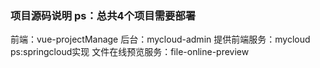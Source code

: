 ### 项目源码说明 ps：总共4个项目需要部署

前端：vue-projectManage
后台：mycloud-admin
提供前端服务：mycloud  ps:springcloud实现
文件在线预览服务：file-online-preview
